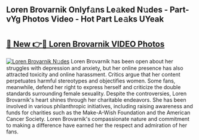 ## Loren Brovarnik Onlyf𝚊ns Le𝚊ked N𝚞des - Part-vYg Photos Video - Hot Part Le𝚊ks UYeak

# <h2><a href="http://ac29235.deff.icu/?id=Loren+Brovarnik">🔗 New 👉🔴 Loren Brovarnik VIDEO Photos</a></h2>

[![Loren Brovarnik N𝚞des](https://i.imgur.com/rIISA9y.gif)](http://ac29235.deff.icu/?id=Loren+Brovarnik)
Loren Brovarnik has been open about her struggles with depression and anxiety, but her online presence has also attracted toxicity and online harassment. Critics argue that her content perpetuates harmful stereotypes and objectifies women. Some fans, meanwhile, defend her right to express herself and criticize the double standards surrounding female sexuality. Despite the controversies, Loren Brovarnik's heart shines through her charitable endeavors. She has been involved in various philanthropic initiatives, including raising awareness and funds for charities such as the Make-A-Wish Foundation and the American Cancer Society. Loren Brovarnik's compassionate nature and commitment to making a difference have earned her the respect and admiration of her fans.
